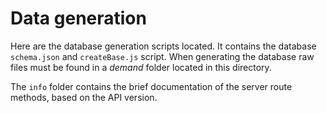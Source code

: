 # Data generation

Here are the database generation scripts located. It contains the database `schema.json` and `createBase.js` script. When generating the database raw files must be found in a _demand_ folder located in this directory.

The `info` folder contains the brief documentation of the server route methods, based on the API version.
